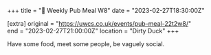 +++
title = "🍔 Weekly Pub Meal W8"
date = "2023-02-27T18:30:00Z"

[extra]
original = "https://uwcs.co.uk/events/pub-meal-22t2w8/"    
end = "2023-02-27T21:00:00Z"
location = "Dirty Duck"
+++

Have some food, meet some people, be vaguely social.
